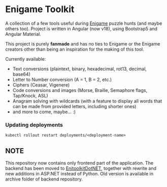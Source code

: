 # Enigame Toolkit
A collection of a few tools useful during [Enigame](https://www.enigame.com) puzzle hunts (and maybe others too). Project is written in Angular (now v18), using Bootstrap5 and Angular Material.

This project is purely **fanmade** and has no ties to Enigame or the Enigame creators other than being an inspiration for the making of this tool.

Currently available:
* Text conversions (plaintext, binary, hexadecimal, rot13, decimal, base64)
* Letter to Number conversion (A = 1, B = 2, etc.)
* Ciphers (Ceasar, Vigenere)
* Code conversions and images (Morse, Braille, Semaphore flags, Tap/Knock, ASL)
* Anagram solving with wildcards (with a feature to display all words that can be made from provided letters, including shorter ones)
* and more to come, maybe... :)

### Updating deployments
```
kubectl rollout restart deployments/<deployment-name>
```

## NOTE
This repository now contains only frontend part of the application. The backend has been moved to [EnitoolkitDotNET](https://github.com/Ves5/EnitoolkitDotNET), together with rewrite and new additions in ASP.NET instead of Python. Old version is available in archive folder of backend repository.